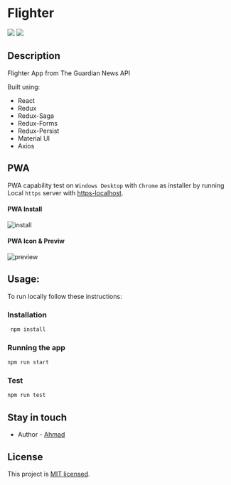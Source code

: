 # Flighter

<img src="https://github.com/ahmad2smile/Flighter/workflows/Build/badge.svg" />
<img src="https://github.com/ahmad2smile/Flighter/workflows/Tests/badge.svg" />

## Description

Flighter App from The Guardian News API

Built using:

-   React
-   Redux
-   Redux-Saga
-   Redux-Forms
-   Redux-Persist
-   Material UI
-   Axios

## PWA

PWA capability test on `Windows Desktop` with `Chrome` as installer by running Local `https` server with [https-localhost](https://github.com/daquinoaldo/https-localhost).

#### PWA Install

![install](https://user-images.githubusercontent.com/6108922/74576443-95896480-4fac-11ea-8896-772bb662e860.png)

#### PWA Icon & Previw

![preview](https://user-images.githubusercontent.com/6108922/74576470-bce03180-4fac-11ea-82ef-20face781c66.png)

## Usage:

To run locally follow these instructions:

### Installation

```bash
 npm install
```

### Running the app

```bash
npm run start
```

### Test

```bash
npm run test
```

## Stay in touch

-   Author - [Ahmad](http://shafiqahmad.com/)

## License

This project is [MIT licensed](LICENSE).
